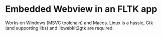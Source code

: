# Embedded Webview in an FLTK app

Works on Windows (MSVC toolchain) and Macos. Linux is a hassle, Gtk (and supporting libs) and libwebkit2gtk are required.
